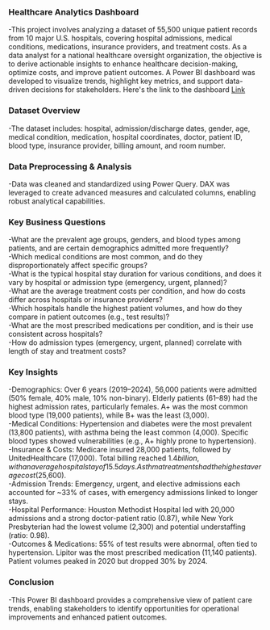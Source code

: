 ### Healthcare Analytics Dashboard
-This project involves analyzing a dataset of 55,500 unique patient records from 10 major U.S. hospitals, covering hospital admissions, medical conditions, medications, insurance providers, and treatment costs. As a data analyst for a national healthcare oversight organization, the objective is to derive actionable insights to enhance healthcare decision-making, optimize costs, and improve patient outcomes. A Power BI dashboard was developed to visualize trends, highlight key metrics, and support data-driven decisions for stakeholders. Here's the link to the dashboard [Link](https://app.powerbi.com/view?r=eyJrIjoiYjJhNmZkZDQtNTU4Zi00MDQ4LTgwOTgtMzNkMTVlMzllNWIwIiwidCI6IjAzNWEyYzY4LTc2YjQtNGViYS1hMTVhLWNiYmNhOTY4NjhjZCJ9)

### Dataset Overview
-The dataset includes: hospital, admission/discharge dates, gender, age, medical condition, medication, hospital coordinates, doctor, patient ID, blood type, insurance provider, billing amount, and room number.

### Data Preprocessing & Analysis
-Data was cleaned and standardized using Power Query. DAX was leveraged to create advanced measures and calculated columns, enabling robust analytical capabilities.

### Key Business Questions  
-What are the prevalent age groups, genders, and blood types among patients, and are certain demographics admitted more frequently?  
-Which medical conditions are most common, and do they disproportionately affect specific groups?  
-What is the typical hospital stay duration for various conditions, and does it vary by hospital or admission type (emergency, urgent, planned)?  
-What are the average treatment costs per condition, and how do costs differ across hospitals or insurance providers?  
-Which hospitals handle the highest patient volumes, and how do they compare in patient outcomes (e.g., test results)?  
-What are the most prescribed medications per condition, and is their use consistent across hospitals?  
-How do admission types (emergency, urgent, planned) correlate with length of stay and treatment costs?

### Key Insights  
-Demographics: Over 6 years (2019–2024), 56,000 patients were admitted (50% female, 40% male, 10% non-binary). Elderly patients (61–89) had the highest admission rates, particularly females. A+ was the most common blood type (19,000 patients), while B+ was the least (3,000).  
-Medical Conditions: Hypertension and diabetes were the most prevalent (13,800 patients), with asthma being the least common (4,000). Specific blood types showed vulnerabilities (e.g., A+ highly prone to hypertension).  
-Insurance & Costs: Medicare insured 28,000 patients, followed by UnitedHealthcare (17,000). Total billing reached $1.4 billion, with an average hospital stay of 15.5 days. Asthma treatments had the highest average cost ($25,600).  
-Admission Trends: Emergency, urgent, and elective admissions each accounted for ~33% of cases, with emergency admissions linked to longer stays.  
-Hospital Performance: Houston Methodist Hospital led with 20,000 admissions and a strong doctor-patient ratio (0.87), while New York Presbyterian had the lowest volume (2,300) and potential understaffing (ratio: 0.98).  
-Outcomes & Medications: 55% of test results were abnormal, often tied to hypertension. Lipitor was the most prescribed medication (11,140 patients). Patient volumes peaked in 2020 but dropped 30% by 2024.

### Conclusion
-This Power BI dashboard provides a comprehensive view of patient care trends, enabling stakeholders to identify opportunities for operational improvements and enhanced patient outcomes.
